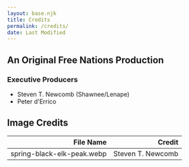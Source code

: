 ```yaml
---
layout: base.njk
title: Credits
permalink: /credits/
date: Last Modified
---
```


## An Original Free Nations Production
### Executive Producers 
- Steven T. Newcomb (Shawnee/Lenape)
- Peter d'Errico

## Image Credits
| File Name     | Credit    |
| ------:       | -----------:|
| spring-black-elk-peak.webp | Steven T. Newcomb |